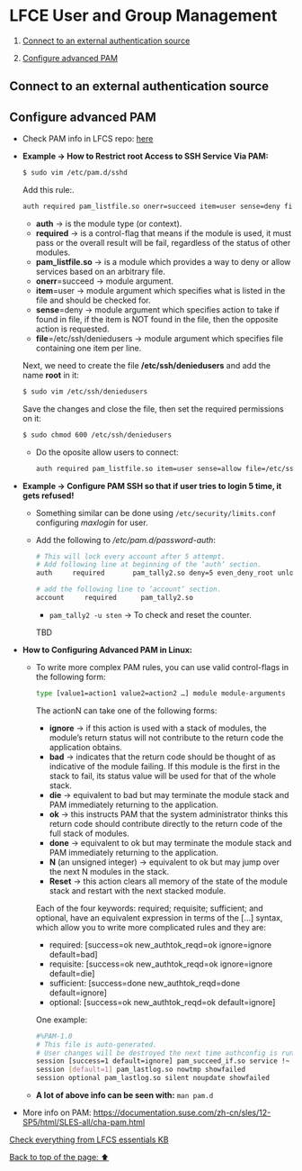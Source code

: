 # LFCE User and Group Management

1. [Connect to an external authentication source](https://github.com/StenlyTU/LFCE-official/blob/main/stuff/LFCE_UserandGroupManagement.md#connect-to-an-external-authentication-source)

2. [Configure advanced PAM](https://github.com/StenlyTU/LFCE-official/blob/main/stuff/LFCE_UserandGroupManagement.md#configure-advanced-PAM)


## Connect to an external authentication source

## Configure advanced PAM

- Check PAM info in LFCS repo: [here](https://github.com/StenlyTU/LFCS-official/blob/main/stuff/UserandGroupManagement.md#configure-pam)

- **Example -> How to Restrict root Access to SSH Service Via PAM:**

    ```bash
    $ sudo vim /etc/pam.d/sshd
    ```
    Add this rule:.
    ```bash
    auth required pam_listfile.so onerr=succeed item=user sense=deny file=/etc/ssh/deniedusers
    ```
    - **auth** -> is the module type (or context).
    - **required** -> is a control-flag that means if the module is used, it must pass or the overall result will be fail, regardless of the status of  other modules.
    - **pam_listfile.so** -> is a module which provides a way to deny or allow services based on an arbitrary file.
    - **onerr**=succeed -> module argument.
    - **item**=user -> module argument which specifies what is listed in the file and should be checked for.
    - **sense**=deny -> module argument which specifies action to take if found in file, if the item is NOT found in the file, then the opposite action is requested.
    -  **file**=/etc/ssh/deniedusers -> module argument which specifies file containing one item per line.

    Next, we need to create the file **/etc/ssh/deniedusers** and add the name **root** in it:

    ```bash
    $ sudo vim /etc/ssh/deniedusers
    ```

    Save the changes and close the file, then set the required permissions on it:

    ```bash
    $ sudo chmod 600 /etc/ssh/deniedusers
    ```

    - Do the oposite allow users to connect:
        ```bash
        auth required pam_listfile.so item=user sense=allow file=/etc/sshd/sshd.allow onerr=fail
        ```

- **Example -> Configure PAM SSH so that if user tries to login 5 time, it gets refused!**

    - Something similar can be done using `/etc/security/limits.conf` configuring *maxlogin* for user.
    - Add the following to */etc/pam.d/password-auth*:
        ```bash
        # This will lock every account after 5 attempt.
        # Add following line at beginning of the ‘auth‘ section.
        auth     required       pam_tally2.so deny=5 even_deny_root unlock_time=120

        # add the following line to ‘account‘ section.
        account     required      pam_tally2.so
        ```
        - `pam_tally2 -u sten` -> To check and reset the counter.

        TBD

- **How to Configuring Advanced PAM in Linux:**
    - To write more complex PAM rules, you can use valid control-flags in the following form:

        ```bash
        type [value1=action1 value2=action2 …] module module-arguments
        ```

        The actionN can take one of the following forms:
        - **ignore** -> if this action is used with a stack of modules, the module’s return status will not contribute to the return code the application obtains.
        - **bad** -> indicates that the return code should be thought of as indicative of the module failing. If this module is the first in the stack to fail, its status value will be used for that of the whole stack.
        - **die** -> equivalent to bad but may terminate the module stack and PAM immediately returning to the application.
        - **ok** -> this instructs PAM that the system administrator thinks this return code should contribute directly to the return code of the full stack of modules.
        - **done** -> equivalent to ok but may terminate the module stack and PAM immediately returning to the application.
        - **N** (an unsigned integer) -> equivalent to ok but may jump over the next N modules in the stack.
        - **Reset** -> this action clears all memory of the state of the module stack and restart with the next stacked module.

        Each of the four keywords: required; requisite; sufficient; and optional, have an equivalent expression in terms of the [...] syntax, which allow you to write more complicated rules and they are:

        - required: [success=ok new_authtok_reqd=ok ignore=ignore default=bad]
        - requisite: [success=ok new_authtok_reqd=ok ignore=ignore default=die]
        - sufficient: [success=done new_authtok_reqd=done default=ignore]
        - optional: [success=ok new_authtok_reqd=ok default=ignore]

        One example:
        ```bash
        #%PAM-1.0
        # This file is auto-generated.
        # User changes will be destroyed the next time authconfig is run.
        session [success=1 default=ignore] pam_succeed_if.so service !~ gdm* service !~ su* quiet
        session [default=1] pam_lastlog.so nowtmp showfailed
        session optional pam_lastlog.so silent noupdate showfailed
        ```

    - **A lot of above info can be seen with:** `man pam.d`

- More info on PAM: https://documentation.suse.com/zh-cn/sles/12-SP5/html/SLES-all/cha-pam.html

[Check everything from LFCS essentials KB](https://github.com/StenlyTU/LFCS-official/blob/main/stuff/UserandGroupManagement.md)

[Back to top of the page: ⬆️](https://github.com/StenlyTU/LFCE-official/blob/main/stuff/LFCE_UserandGroupManagement.md#connect-to-an-external-authentication-source)